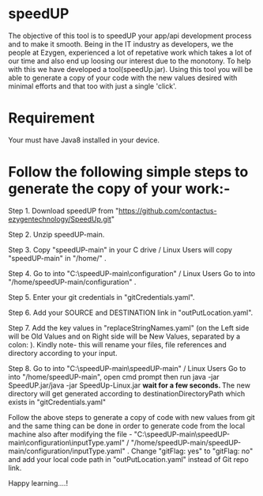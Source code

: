 # speedUP

The objective of this tool is to speedUP your app/api development process and to make it smooth. Being in the IT industry as developers, we the people at Ezygen, experienced a lot of repetative work which takes a lot of our time and also end up loosing our interest due to the monotony. To help with this we have developed a tool(speedUp.jar). Using this tool you will be able to generate a copy of your code with the new values desired with minimal efforts and that too with just a single 'click'.

# Requirement

Your must have Java8 installed in your device.

# Follow the following simple steps to generate the copy of your work:-

Step 1. Download speedUP from "https://github.com/contactus-ezygentechnology/SpeedUp.git"

Step 2. Unzip speedUP-main.

Step 3. Copy "speedUP-main" in your C drive / Linux Users will copy "speedUP-main" in "/home/" .

Step 4. Go to into "C:\speedUP-main\configuration" / Linux Users Go to into "/home/speedUP-main/configuration" .

Step 5. Enter your git credentials in "gitCredentials.yaml".

Step 6. Add your SOURCE and DESTINATION link in "outPutLocation.yaml".

Step 7. Add the key values in "replaceStringNames.yaml" (on the Left side will be Old Values and on Right side will be New Values, separated by a colon: ). Kindly note- this will rename your files, file references and directory according to your input.

Step 8. Go to into "C:\speedUP-main\speedUP-main" / Linux Users Go to into "/home/speedUP-main", open cmd prompt then run java -jar SpeedUP.jar/java -jar SpeedUp-Linux.jar  <b> wait for a few seconds. </b> The new directory will get generated according to destinationDirectoryPath which exists in "gitCredentials.yaml"



Follow the above steps to generate a copy of code with new values from git and the same thing can be done in order to generate code from the local machine also after modifying the file - "C:\speedUP-main\speedUP-main\configuration\inputType.yaml" / "/home/speedUP-main/speedUP-main/configuration/inputType.yaml" . Change  "gitFlag: yes" to "gitFlag: no" and add your local code path in "outPutLocation.yaml" instead of Git repo link.

Happy learning....!
